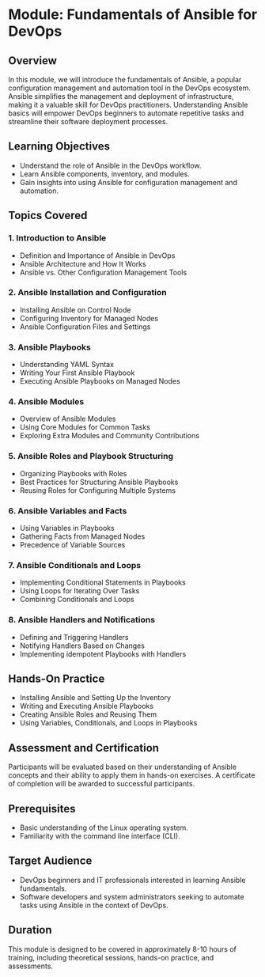# Module: Fundamentals of Ansible for DevOps

## Overview
In this module, we will introduce the fundamentals of Ansible, a popular configuration management and automation tool in the DevOps ecosystem. Ansible simplifies the management and deployment of infrastructure, making it a valuable skill for DevOps practitioners. Understanding Ansible basics will empower DevOps beginners to automate repetitive tasks and streamline their software deployment processes.

## Learning Objectives
- Understand the role of Ansible in the DevOps workflow.
- Learn Ansible components, inventory, and modules.
- Gain insights into using Ansible for configuration management and automation.

## Topics Covered

### 1. Introduction to Ansible
- Definition and Importance of Ansible in DevOps
- Ansible Architecture and How It Works
- Ansible vs. Other Configuration Management Tools

### 2. Ansible Installation and Configuration
- Installing Ansible on Control Node
- Configuring Inventory for Managed Nodes
- Ansible Configuration Files and Settings

### 3. Ansible Playbooks
- Understanding YAML Syntax
- Writing Your First Ansible Playbook
- Executing Ansible Playbooks on Managed Nodes

### 4. Ansible Modules
- Overview of Ansible Modules
- Using Core Modules for Common Tasks
- Exploring Extra Modules and Community Contributions

### 5. Ansible Roles and Playbook Structuring
- Organizing Playbooks with Roles
- Best Practices for Structuring Ansible Playbooks
- Reusing Roles for Configuring Multiple Systems

### 6. Ansible Variables and Facts
- Using Variables in Playbooks
- Gathering Facts from Managed Nodes
- Precedence of Variable Sources

### 7. Ansible Conditionals and Loops
- Implementing Conditional Statements in Playbooks
- Using Loops for Iterating Over Tasks
- Combining Conditionals and Loops

### 8. Ansible Handlers and Notifications
- Defining and Triggering Handlers
- Notifying Handlers Based on Changes
- Implementing idempotent Playbooks with Handlers

## Hands-On Practice
- Installing Ansible and Setting Up the Inventory
- Writing and Executing Ansible Playbooks
- Creating Ansible Roles and Reusing Them
- Using Variables, Conditionals, and Loops in Playbooks

## Assessment and Certification
Participants will be evaluated based on their understanding of Ansible concepts and their ability to apply them in hands-on exercises. A certificate of completion will be awarded to successful participants.

## Prerequisites
- Basic understanding of the Linux operating system.
- Familiarity with the command line interface (CLI).

## Target Audience
- DevOps beginners and IT professionals interested in learning Ansible fundamentals.
- Software developers and system administrators seeking to automate tasks using Ansible in the context of DevOps.

## Duration
This module is designed to be covered in approximately 8-10 hours of training, including theoretical sessions, hands-on practice, and assessments.
